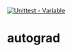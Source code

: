 [![Unittest - Variable](https://github.com/raminmohammadi/autograd/actions/workflows/testGradient_action.yml/badge.svg)](https://github.com/raminmohammadi/autograd/actions/workflows/testGradient_action.yml)

# autograd
